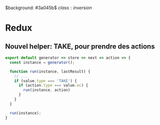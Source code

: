 $background: #3a045b$
$class: inversion$

# Redux

## Nouvel helper: TAKE, pour prendre des actions

```js
export default generator => store => next => action => {
  const instance = generator();

  function run(instance, lastResult) {
    // ...
    if (value.type === 'TAKE') {
      if (action.type === value.ec) {
        run(instance, action)
      }
    }
  }

  run(instance);
}
```

